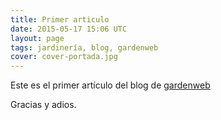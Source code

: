 ```yaml
---
title: Primer articulo
date: 2015-05-17 15:06 UTC
layout: page
tags: jardinería, blog, gardenweb
cover: cover-portada.jpg 
---
```


Este es el primer artículo del blog de [gardenweb](http://www.gardenweb.es)

Gracias y adios.

